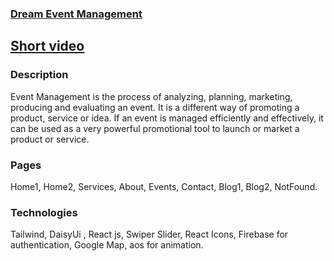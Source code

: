 ### [Dream Event Management](https://glistening-sawine-b56580.netlify.app/)

## [Short video](https://drive.google.com/file/d/1Nnpi2lcxrCMQAITkaasy7ZcTCMCt1hwU/view?usp=sharing)


### Description

Event Management is the process of analyzing, planning, marketing, producing and evaluating an event. It is a different way of promoting a product, service or idea. If an event is managed efficiently and effectively, it can be used as a very powerful promotional tool to launch or market a product or service.

### Pages
Home1, Home2, Services, About, Events, Contact, Blog1, Blog2, NotFound.

### Technologies

Tailwind, DaisyUi , React js, Swiper Slider, React Icons, Firebase for authentication, Google Map, aos for animation.

